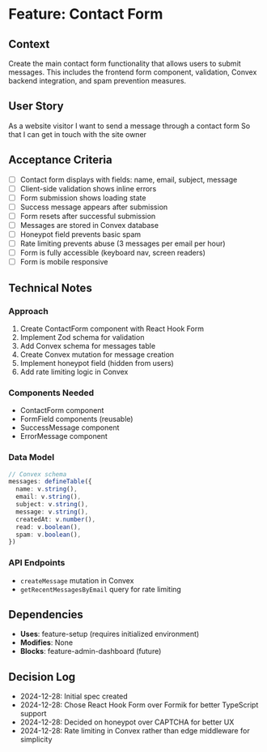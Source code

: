 # Feature: Contact Form

## Context
Create the main contact form functionality that allows users to submit messages. This includes the frontend form component, validation, Convex backend integration, and spam prevention measures.

## User Story
As a website visitor
I want to send a message through a contact form
So that I can get in touch with the site owner

## Acceptance Criteria
- [ ] Contact form displays with fields: name, email, subject, message
- [ ] Client-side validation shows inline errors
- [ ] Form submission shows loading state
- [ ] Success message appears after submission
- [ ] Form resets after successful submission
- [ ] Messages are stored in Convex database
- [ ] Honeypot field prevents basic spam
- [ ] Rate limiting prevents abuse (3 messages per email per hour)
- [ ] Form is fully accessible (keyboard nav, screen readers)
- [ ] Form is mobile responsive

## Technical Notes
### Approach
1. Create ContactForm component with React Hook Form
2. Implement Zod schema for validation
3. Add Convex schema for messages table
4. Create Convex mutation for message creation
5. Implement honeypot field (hidden from users)
6. Add rate limiting logic in Convex

### Components Needed
- ContactForm component
- FormField components (reusable)
- SuccessMessage component
- ErrorMessage component

### Data Model
```typescript
// Convex schema
messages: defineTable({
  name: v.string(),
  email: v.string(),
  subject: v.string(),
  message: v.string(),
  createdAt: v.number(),
  read: v.boolean(),
  spam: v.boolean(),
})
```

### API Endpoints
- `createMessage` mutation in Convex
- `getRecentMessagesByEmail` query for rate limiting

## Dependencies
- **Uses**: feature-setup (requires initialized environment)
- **Modifies**: None
- **Blocks**: feature-admin-dashboard (future)

## Decision Log
- 2024-12-28: Initial spec created
- 2024-12-28: Chose React Hook Form over Formik for better TypeScript support
- 2024-12-28: Decided on honeypot over CAPTCHA for better UX
- 2024-12-28: Rate limiting in Convex rather than edge middleware for simplicity
